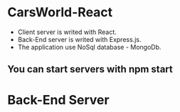 # CarsWorld-React

- Client server is writed with React.
- Back-End server is writed with Express.js.
- The application use NoSql database - MongoDb.

<h2>You can start servers with npm start</h2>

<h1>Back-End Server</h2>

